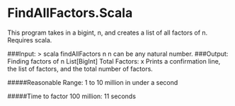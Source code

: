 FindAllFactors.Scala
= 

This program takes in a bigint, n, and creates a list of all factors of n. Requires scala.

###Input: 
	> scala findAllFactors n
n can be any natural number.
###Output: 
	Finding factors of n
	List[BigInt]
	Total Factors: x
Prints a confirmation line, the list of factors, and the total number of factors. 

#####Reasonable Range: 1 to 10 million in under a second

#####Time to factor 100 million: 11 seconds	
